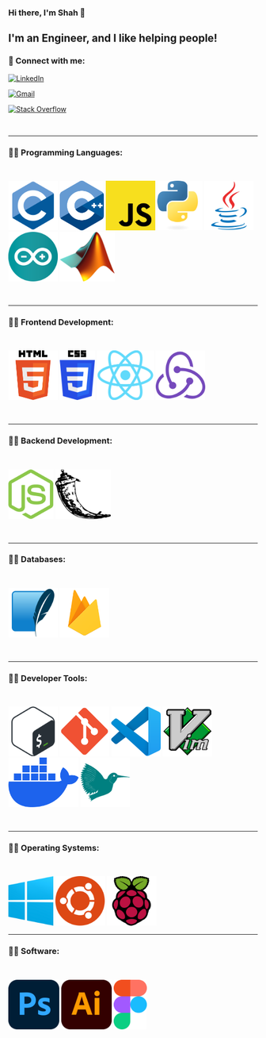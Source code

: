 ### Hi there, I'm Shah 👋


## I'm an Engineer, and I like helping people!

### 🤝 Connect with me:

<a href="www.linkedin.com/in/zalan-shah">![LinkedIn](https://img.shields.io/badge/linkedin-%230077B5.svg?style=for-the-badge&logo=linkedin&logoColor=white)
</a>

<a href="mailto:zalanshah64@gmail.com">![Gmail](https://img.shields.io/badge/Gmail-D14836?style=for-the-badge&logo=gmail&logoColor=white)
</a>

<a href="https://stackoverflow.com/users/19404943/zalanshah64">![Stack Overflow](https://img.shields.io/badge/-Stackoverflow-FE7A16?style=for-the-badge&logo=stack-overflow&logoColor=white)
</a>

<br>

---

### 👨‍💻 Programming Languages:
<br>

[<code><img src="images/C.svg" height="100px" alt="C" ></code>](https://en.wikipedia.org/wiki/C_(programming_language))
[<code><img src="images/C++.svg" height="100px" alt="C++" ></code>](https://en.wikipedia.org/wiki/C%2B%2B)
[<code><img src="images/Javascript.svg" height="100px" alt="Javascript" ></code>](https://en.wikipedia.org/wiki/JavaScript)
[<code><img src="images/Python.svg" height="100px" alt="Python" ></code>](https://www.python.org/)
[<code><img src="images/Java.svg" height="100px" alt="Java" ></code>](https://www.java.com/)
[<code><img src="images/Arduino.svg" height="100px" alt="Arduino C" ></code>](https://www.arduino.cc/)
[<code><img src="images/MATLAB.png" height="100px" alt="MATLAB" ></code>](https://www.mathworks.com/products/matlab.html)

<br>

---

### 👨‍💻 Frontend Development:
<br>

[<code><img src="images/HTML5.png" height="100px" alt="HTML5" ></code>](https://en.wikipedia.org/wiki/HTML)
[<code><img src="images/CSS3.png" height="100px" alt="CSS3" ></code>](https://en.wikipedia.org/wiki/CSS)
[<code><img src="images/React.png" height="100px" alt="React + React Native" ></code>](https://react.dev/)
[<code><img src="images/Redux.svg" height="100px" alt="Redux" ></code>](https://redux.js.org/)


<br>

---

### 👨‍💻 Backend Development:
<br>

[<code><img src="images/Nodejs.png" height="100px" alt="Nodejs" ></code>](https://nodejs.org/)
[<code><img src="images/Flask.png" height="100px" alt="Flask" ></code>](https://flask.palletsprojects.com/)

<br>

---

### 👨‍💻 Databases:
<br>

[<code><img src="images/SQLite.png" height="100px" alt="SQLite3" ></code>](https://www.sqlite.org/index.html)
[<code><img src="images/Firebase.png" height="100px" alt="Google Firebase" ></code>](https://firebase.google.com/?gad=1&gclid=CjwKCAjwjaWoBhAmEiwAXz8DBZNF5IMYUuOmKXDPLc9b3ZDH36N3IcB7HOj5z9JuYYeI-dHdE1k3eBoCz3EQAvD_BwE&gclsrc=aw.ds)

<br>

---

### 👨‍💻 Developer Tools:
<br>

[<code><img src="images/Bash.png" height="100px" alt="Bash" ></code>](https://www.gnu.org/software/bash/)
[<code><img src="images/Git.svg" height="100px" alt="Git" ></code>](https://git-scm.com/)
[<code><img src="images/VSCode.svg" height="100px" alt="Visual Studio Code" ></code>](https://code.visualstudio.com/)
[<code><img src="images/Vim.svg" height="100px" alt="Vim" ></code>](https://www.vim.org/)
[<code><img src="images/Docker.png" height="100px" ></code>](https://www.docker.com/)
[<code><img src="images/Latex.png" height="100px" alt="LaTeX"></code>](https://www.latex-project.org/)

<br>

---

### 👨‍💻 Operating Systems:
<br>

[<code><img src="images/Windows.png" height="100px" alt="Windows" ></code>](https://www.microsoft.com/en-us/windows)
[<code><img src="images/Ubuntu.png" height="100px" alt="Linux" ></code>](https://ubuntu.com/)
[<code><img src="images/PiOS.svg" height="100px" alt="Raspberry Pi OS" ></code>](https://www.raspberrypi.com/software/)

---

### 👨‍💻 Software:
<br>

[<code><img src="images/Photoshop.svg" height="100px" alt="Adobe Photoshop" ></code>](https://www.adobe.com/products/photoshop.html)
[<code><img src="images/Illustrator.svg" height="100px" alt="Adobe Illustrator" ></code>](https://www.adobe.com/products/illustrator.html)
[<code><img src="images/Figma.svg" height="100px" alt="Figma" ></code>](https://www.figma.com/)

<br>
